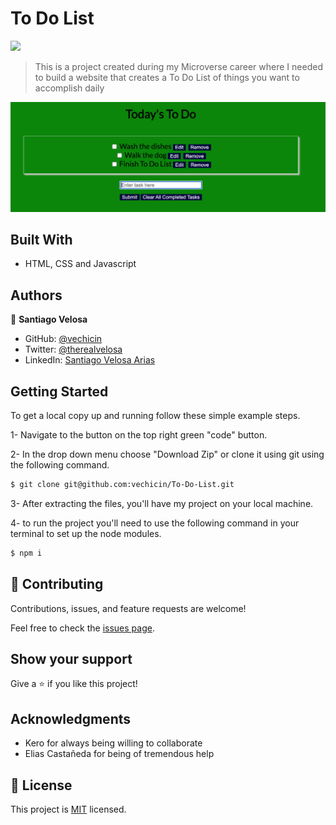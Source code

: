# To Do List
![](https://img.shields.io/badge/Microverse-blueviolet)

> This is a project created during my Microverse career where I needed to build a website that creates a To Do List of things you want to accomplish daily

![screenshot](./screenshot.png)

## Built With

- HTML, CSS and Javascript

## Authors

👤 **Santiago Velosa**

- GitHub: [@vechicin](https://github.com/vechicin)
- Twitter: [@therealvelosa](https://twitter.com/therealvelosa)
- LinkedIn: [Santiago Velosa Arias](https://www.linkedin.com/in/santiago-velosa-arias-5b7543112/)

## Getting Started

To get a local copy up and running follow these simple example steps.

1- Navigate to the button on the top right green "code" button.

2- In the drop down menu choose "Download Zip" or clone it using git using the following command.
~~~bash
$ git clone git@github.com:vechicin/To-Do-List.git
~~~
3- After extracting the files, you'll have my project on your local machine.

4- to run the project you'll need to use the following command in your terminal to set up the node modules.
~~~bash
$ npm i
~~~

## 🤝 Contributing

Contributions, issues, and feature requests are welcome!

Feel free to check the [issues page](https://github.com/vechicin/Hello-Microverse/issues).

## Show your support

Give a ⭐️ if you like this project!

## Acknowledgments

  - Kero for always being willing to collaborate
  - Elias Castañeda for being of tremendous help

## 📝 License

This project is [MIT](./MIT.md) licensed.
